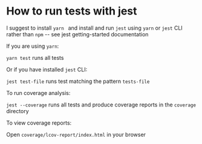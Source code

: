 # How to run tests with jest

I suggest to install `yarn ` and install and run `jest` using `yarn` or `jest` CLI rather than `npm` -- see jest getting-started documentation

If you are using `yarn`:    

`yarn test` runs all tests    

Or if you have installed `jest` CLI:   

`jest test-file` runs test matching the pattern `tests-file`    

To run coverage analysis:    

`jest --coverage` runs all tests and produce coverage reports in the `coverage` directory    

To view coverage reports:   

Open `coverage/lcov-report/index.html` in your browser


